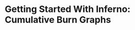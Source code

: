 Getting Started With Inferno: Cumulative Burn Graphs
=============================================================